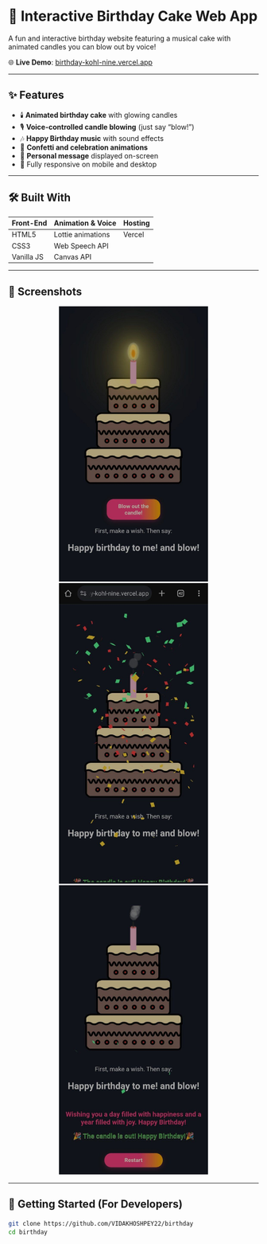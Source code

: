 # 🎂 Interactive Birthday Cake Web App

A fun and interactive birthday website featuring a musical cake with animated candles you can blow out by voice!

🌐 **Live Demo**: [birthday-kohl-nine.vercel.app](https://birthday-kohl-nine.vercel.app/)

---

## ✨ Features

- 🕯️ **Animated birthday cake** with glowing candles  
- 🎙️ **Voice-controlled candle blowing** (just say “blow!”)  
- 🎶 **Happy Birthday music** with sound effects  
- 🎉 **Confetti and celebration animations**  
- 💬 **Personal message** displayed on-screen  
- 📱 Fully responsive on mobile and desktop

---

## 🛠️ Built With

| Front-End | Animation & Voice | Hosting |
|-----------|-------------------|---------|
| HTML5     | Lottie animations | Vercel  |
| CSS3      | Web Speech API    |         |
| Vanilla JS| Canvas API        |         |

---

## 📸 Screenshots

<p align="center">
  <img src="img/preview1.jpg" alt="Cake Screenshot 1" width="300"/>
  <img src="img/preview2.jpg" alt="Cake Screenshot 2" width="300"/>
  <img src="img/preview3.jpg" alt="Cake Screenshot 3" width="300"/>
</p>

---

## 🚀 Getting Started (For Developers)

```bash
git clone https://github.com/VIDAKHOSHPEY22/birthday
cd birthday
